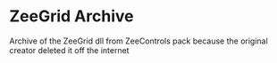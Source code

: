 # ZeeGrid Archive
Archive of the ZeeGrid dll from ZeeControls pack because the original creator deleted it off the internet
